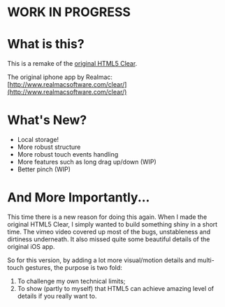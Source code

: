 WORK IN PROGRESS
===

What is this?
===

This is a remake of the [original HTML5 Clear](https://raw.github.com/yyx990803/HTML5-Clear).

The original iphone app by Realmac: [http://www.realmacsoftware.com/clear/](http://www.realmacsoftware.com/clear/)


What's New?
===

- Local storage!
- More robust structure
- More robust touch events handling
- More features such as long drag up/down (WIP)
- Better pinch (WIP)

And More Importantly...
===

This time there is a new reason for doing this again. When I made the original HTML5 Clear, I simply wanted to build something shiny in a short time. The vimeo video covered up most of the bugs, unstableness and dirtiness underneath. It also missed quite some beautiful details of the original iOS app.

So for this version, by adding a lot more visual/motion details and multi-touch gestures, the purpose is two fold:

1. To challenge my own technical limits;
2. To show (partly to myself) that HTML5 can achieve amazing level of details if you really want to.